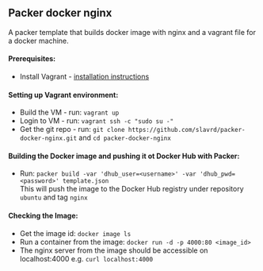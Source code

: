 ## Packer docker nginx
A packer template that builds docker image with nginx and a vagrant file for a docker machine.

#### Prerequisites:
* Install Vagrant - [installation instructions](https://www.vagrantup.com/downloads.html)

#### Setting up Vagrant environment:
* Build the VM - run: `vagrant up`
* Login to VM - run: `vagrant ssh -c "sudo su -"`
* Get the git repo - run: `git clone https://github.com/slavrd/packer-docker-nginx.git` and `cd packer-docker-nginx`

#### Building the Docker image and pushing it ot Docker Hub with Packer:
* Run: `packer build -var 'dhub_user=<username>' -var 'dhub_pwd=<password>' template.json`<br>
This will push the image to the Docker Hub registry under repository `ubuntu` and tag `nginx`

#### Checking the Image:
* Get the image id: `docker image ls`
* Run a container from the image: `docker run -d -p 4000:80 <image_id>`
* The nginx server from the image should be accessible on localhost:4000 e.g. `curl localhost:4000`
